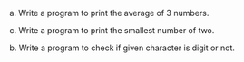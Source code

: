 a. Write a program to print the average of 3 numbers.

c. Write a program to print the smallest number of two.

b. Write a program to check if given character is digit or not.
